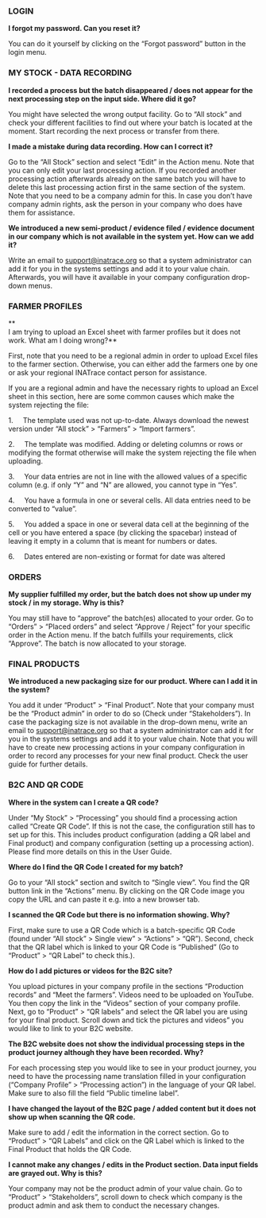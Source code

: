 ### **LOGIN**

**I forgot my password. Can you reset it?**

You can do it yourself by clicking on the “Forgot password” button in the login menu.

### **MY STOCK - DATA RECORDING**

**I recorded a process but the batch disappeared / does not appear for the next processing step on the input side. Where did it go?**

You might have selected the wrong output facility. Go to “All stock” and check your different facilities to find out where your batch is located at the moment. Start recording the next process or transfer from there.

**I made a mistake during data recording. How can I correct it?**

Go to the “All Stock” section and select “Edit” in the Action menu. Note that you can only edit your last processing action. If you recorded another processing action afterwards already on the same batch you will have to delete this last processing action first in the same section of the system. Note that you need to be a company admin for this. In case you don’t have company admin rights, ask the person in your company who does have them for assistance.

**We introduced a new semi-product / evidence filed / evidence document in our company which is not available in the system yet. How can we add it?**

Write an email to [support@inatrace.org](mailto:support@inatrace.org) so that a system administrator can add it for you in the systems settings and add it to your value chain. Afterwards, you will have it available in your company configuration drop-down menus.

### **FARMER PROFILES**

**  
I am trying to upload an Excel sheet with farmer profiles but it does not work. What am I doing wrong?**

First, note that you need to be a regional admin in order to upload Excel files to the farmer section. Otherwise, you can either add the farmers one by one or ask your regional INATrace contact person for assistance.

If you are a regional admin and have the necessary rights to upload an Excel sheet in this section, here are some common causes which make the system rejecting the file:

1.     The template used was not up-to-date. Always download the newest version under “All stock” > “Farmers” > “Import farmers”.

2.     The template was modified. Adding or deleting columns or rows or modifying the format otherwise will make the system rejecting the file when uploading.

3.     Your data entries are not in line with the allowed values of a specific column (e.g. if only “Y” and “N” are allowed, you cannot type in “Yes”.

4.     You have a formula in one or several cells. All data entries need to be converted to “value”.

5.     You added a space in one or several data cell at the beginning of the cell or you have entered a space (by clicking the spacebar) instead of leaving it empty in a column that is meant for numbers or dates.

6.     Dates entered are non-existing or format for date was altered

### **ORDERS**

**My supplier fulfilled my order, but the batch does not show up under my stock / in my storage. Why is this?**

You may still have to “approve” the batch(es) allocated to your order. Go to “Orders” > “Placed orders” and select “Approve / Reject” for your specific order in the Action menu. If the batch fulfills your requirements, click “Approve”. The batch is now allocated to your storage.

### **FINAL PRODUCTS**

**We introduced a new packaging size for our product. Where can I add it in the system?**

You add it under “Product” > “Final Product”. Note that your company must be the “Product admin” in order to do so (Check under “Stakeholders”). In case the packaging size is not available in the drop-down menu, write an email to [support@inatrace.org](mailto:support@inatrace.org) so that a system administrator can add it for you in the systems settings and add it to your value chain. Note that you will have to create new processing actions in your company configuration in order to record any processes for your new final product. Check the user guide for further details.

### **B2C AND QR CODE**

**Where in the system can I create a QR code?**

Under “My Stock” > “Processing” you should find a processing action called “Create QR Code”. If this is not the case, the configuration still has to set up for this. This includes product configuration (adding a QR label and Final product) and company configuration (setting up a processing action). Please find more details on this in the User Guide.

**Where do I find the QR Code I created for my batch?**

Go to your “All stock” section and switch to “Single view”. You find the QR button link in the “Actions” menu. By clicking on the QR Code image you copy the URL and can paste it e.g. into a new browser tab.

**I scanned the QR Code but there is no information showing. Why?**

First, make sure to use a QR Code which is a batch-specific QR Code (found under “All stock” > Single view” > “Actions” > “QR”). Second, check that the QR label which is linked to your QR Code is “Published” (Go to “Product” > “QR Label” to check this.).

**How do I add pictures or videos for the B2C site?**

You upload pictures in your company profile in the sections “Production records” and “Meet the farmers”. Videos need to be uploaded on YouTube. You then copy the link in the “Videos” section of your company profile. Next, go to “Product” > “QR labels” and select the QR label you are using for your final product. Scroll down and tick the pictures and videos” you would like to link to your B2C website.

**The B2C website does not show the individual processing steps in the product journey although they have been recorded. Why?**

For each processing step you would like to see in your product journey, you need to have the processing name translation filled in your configuration (“Company Profile” > “Processing action”) in the language of your QR label. Make sure to also fill the field “Public timeline label”.

**I have changed the layout of the B2C page / added content but it does not show up when scanning the QR code.**

Make sure to add / edit the information in the correct section. Go to “Product” > “QR Labels” and click on the QR Label which is linked to the Final Product that holds the QR Code.

**I cannot make any changes / edits in the Product section. Data input fields are grayed out. Why is this?**

Your company may not be the product admin of your value chain. Go to “Product” > “Stakeholders”, scroll down to check which company is the product admin and ask them to conduct the necessary changes.